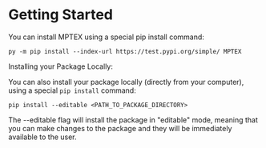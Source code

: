 # Getting Started

You can install MPTEX using a special pip install command:

```
py -m pip install --index-url https://test.pypi.org/simple/ MPTEX
```

Installing your Package Locally:

You can also install your package locally (directly from your computer), using a special `pip install` command:

```
pip install --editable <PATH_TO_PACKAGE_DIRECTORY>
```

The --editable flag will install the package in "editable" mode, meaning that you can make changes to the package and they will be immediately available to the user. 


